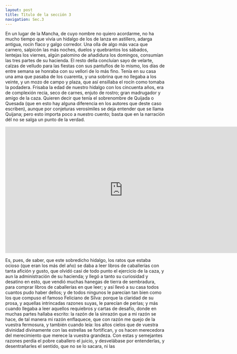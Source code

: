 ```yaml
---
layout: post
title: Título de la sección 3 
navigation: Sec.3
---
```


En un lugar de la Mancha, de cuyo nombre no quiero acordarme, no ha mucho tiempo que vivía un hidalgo de los de lanza en astillero, adarga antigua, rocín flaco y galgo corredor. Una olla de algo más vaca que carnero, salpicón las más noches, duelos y quebrantos los sábados, lentejas los viernes, algún palomino de añadidura los domingos, consumían las tres partes de su hacienda. El resto della concluían sayo de velarte, calzas de velludo para las fiestas con sus pantuflos de lo mismo, los días de entre semana se honraba con su vellori de lo más fino. Tenía en su casa una ama que pasaba de los cuarenta, y una sobrina que no llegaba a los veinte, y un mozo de campo y plaza, que así ensillaba el rocín como tomaba la podadera. Frisaba la edad de nuestro hidalgo con los cincuenta años, era de complexión recia, seco de carnes, enjuto de rostro; gran madrugador y amigo de la caza. Quieren decir que tenía el sobrenombre de Quijada o Quesada (que en esto hay alguna diferencia en los autores que deste caso escriben), aunque por conjeturas verosímiles se deja entender que se llama Quijana; pero esto importa poco a nuestro cuento; basta que en la narración dél no se salga un punto de la verdad.

<iframe width="740" height="400" scrolling="no" frameborder="no" src="https://fusiontables.google.com/embedviz?containerId=googft-gviz-canvas&amp;q=select+col2%2C+col10%2C+col7+from+1rwVPesFXhFh_eKxyeUc14sKTAyDEK6Npk9WgVeKW+order+by+col10+asc+limit+26&amp;viz=GVIZ&amp;t=LINE&amp;uiversion=2&amp;gco_forceIFrame=true&amp;gco_hasLabelsColumn=true&amp;gco_vAxes=%5B%7B%22title%22%3Anull%2C+%22minValue%22%3Anull%2C+%22maxValue%22%3Anull%2C+%22useFormatFromData%22%3Atrue%2C+%22viewWindow%22%3A%7B%22max%22%3Anull%2C+%22min%22%3Anull%7D%7D%2C%7B%22useFormatFromData%22%3Atrue%2C+%22viewWindow%22%3A%7B%22max%22%3Anull%2C+%22min%22%3Anull%7D%2C+%22minValue%22%3Anull%2C+%22maxValue%22%3Anull%7D%5D&amp;gco_useFirstColumnAsDomain=true&amp;gco_legacyScatterChartLabels=true&amp;gco_curveType=&amp;gco_booleanRole=certainty&amp;gco_lineWidth=2&amp;gco_hAxis=%7B%22useFormatFromData%22%3Atrue%2C+%22minValue%22%3Anull%2C+%22maxValue%22%3Anull%2C+%22viewWindow%22%3Anull%2C+%22viewWindowMode%22%3Anull%7D&amp;gco_legend=right&amp;gco_series=%7B%220%22%3A%7B%22color%22%3A%22none%22%7D%2C+%221%22%3A%7B%22color%22%3A%22%236aa84f%22%2C+%22lineWidth%22%3A4%7D%7D&amp;width=740&amp;height=400"></iframe>

 Es, pues, de saber, que este sobredicho hidalgo, los ratos que estaba ocioso (que eran los más del año) se daba a leer libros de caballerías con tanta afición y gusto, que olvidó casi de todo punto el ejercicio de la caza, y aun la administración de su hacienda; y llegó a tanto su curiosidad y desatino en esto, que vendió muchas hanegas de tierra de sembradura, para comprar libros de caballerías en que leer; y así llevó a su casa todos cuantos pudo haber dellos; y de todos ningunos le parecían tan bien como los que compuso el famoso Feliciano de Silva: porque la claridad de su prosa, y aquellas intrincadas razones suyas, le parecían de perlas; y más cuando llegaba a leer aquellos requiebros y cartas de desafío, donde en muchas partes hallaba escrito: la razón de la sinrazón que a mi razón se hace, de tal manera mi razón enflaquece, que con razón me quejo de la vuestra fermosura, y también cuando leía: los altos cielos que de vuestra divinidad divinamente con las estrellas se fortifican, y os hacen merecedora del merecimiento que merece la vuestra grandeza. Con estas y semejantes razones perdía el pobre caballero el juicio, y desvelábase por entenderlas, y desentrañarles el sentido, que no se lo sacara, ni las 

